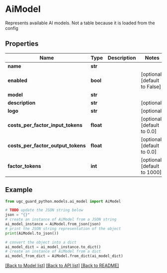 # AiModel

Represents available AI models.  Not a table because it is loaded from the config

## Properties

Name | Type | Description | Notes
------------ | ------------- | ------------- | -------------
**name** | **str** |  | 
**enabled** | **bool** |  | [optional] [default to False]
**model** | **str** |  | 
**description** | **str** |  | [optional] 
**logo** | **str** |  | [optional] 
**costs_per_factor_input_tokens** | **float** |  | [optional] [default to 0.0]
**costs_per_factor_output_tokens** | **float** |  | [optional] [default to 0.0]
**factor_tokens** | **int** |  | [optional] [default to 1000]

## Example

```python
from ugc_guard_python.models.ai_model import AiModel

# TODO update the JSON string below
json = "{}"
# create an instance of AiModel from a JSON string
ai_model_instance = AiModel.from_json(json)
# print the JSON string representation of the object
print(AiModel.to_json())

# convert the object into a dict
ai_model_dict = ai_model_instance.to_dict()
# create an instance of AiModel from a dict
ai_model_from_dict = AiModel.from_dict(ai_model_dict)
```
[[Back to Model list]](../README.md#documentation-for-models) [[Back to API list]](../README.md#documentation-for-api-endpoints) [[Back to README]](../README.md)


